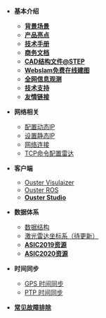- **基本介绍**
    - **[背景场景](/Background)**
    - **[产品亮点](/Highlights)**
    - **[技术手册](/Catalog)**
    - **[商务文档](/TC)**
    - **[CAD结构文件@STEP](/CAD)**
    - **[Webslam免费在线建图](/Webslam)**
    - **[全网信息观测](https://io.oslidar.com/)**
    - **[技术支持](https://ouster.atlassian.net/servicedesk/customer/portal/8/group/22/create/86)**
    - **[友情链接](/links)**

- **网络相关**
    - [配置动态IP](DHCP.md)
    - [设置静态IP](staticIP.md)
    - [网络连接](Network.md)
    - [TCP命令配置雷达](tcpCommand.md)
- **客户端**
    - [Ouster Visulaizer](OusterViz.md)
    - [Ouster ROS](OusterROS.md)
    - **[Ouster Studio](/OusterStudio)**
- **数据体系**
    - [数据结构](datastructure.md)
    - [激光雷达坐标系（待更新）](coordinate.md)
    - **[ASIC2019资源](/ASIC2019)**
    - **[ASIC2020资源](/ASIC2020)**
- **时间同步**
    - [GPS 时间同步](syncGPS.md)
    - [PTP 时间同步](syncPTP.md)
- [**常见故障排除**](Troubleshooting.md)

